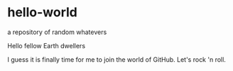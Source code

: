 # hello-world
a repository of random whatevers


Hello fellow Earth dwellers

I guess it is finally time for me to join the world of GitHub. Let's rock 'n roll.
